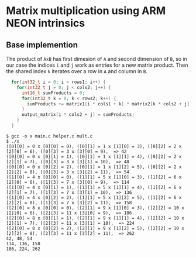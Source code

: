 # Matrix multiplication using ARM NEON intrinsics

## Base implemention

The product of `AxB` has first dimesion of `A` and second dimension of `B`, so in our case the indices `i` and `j` work as entries for a new matrix product. Then the shared index `k` iterates over a row in `A` and column in `B`.

```c
  for(int32_t i = 0; i < rows1; i++) {
	for(int32_t j = 0; j < cols2; j++) {
	  int16_t sumProducts = 0;
	  for(int32_t k = 0; k < rows2; k++) {
		sumProducts += matrix1[i * cols1 + k] * matrix2[k * cols2 + j];
	  }
	  output_matrix[i * cols2 + j] = sumProducts;
	}
  }
```

```
$ gcc -o x main.c helper.c mult.c
$ ./x
([0][0] = 0 x [0][0] = 0), ([0][1] = 1 x [1][0] = 3), ([0][2] = 2 x [2][0] = 6), ([0][3] = 3 x [3][0] = 9),  => 42
([0][0] = 0 x [0][1] = 1), ([0][1] = 1 x [1][1] = 4), ([0][2] = 2 x [2][1] = 7), ([0][3] = 3 x [3][1] = 10),  => 48
([0][0] = 0 x [0][2] = 2), ([0][1] = 1 x [1][2] = 5), ([0][2] = 2 x [2][2] = 8), ([0][3] = 3 x [3][2] = 11),  => 54
([1][0] = 4 x [0][0] = 0), ([1][1] = 5 x [1][0] = 3), ([1][2] = 6 x [2][0] = 6), ([1][3] = 7 x [3][0] = 9),  => 114
([1][0] = 4 x [0][1] = 1), ([1][1] = 5 x [1][1] = 4), ([1][2] = 6 x [2][1] = 7), ([1][3] = 7 x [3][1] = 10),  => 136
([1][0] = 4 x [0][2] = 2), ([1][1] = 5 x [1][2] = 5), ([1][2] = 6 x [2][2] = 8), ([1][3] = 7 x [3][2] = 11),  => 158
([2][0] = 8 x [0][0] = 0), ([2][1] = 9 x [1][0] = 3), ([2][2] = 10 x [2][0] = 6), ([2][3] = 11 x [3][0] = 9),  => 186
([2][0] = 8 x [0][1] = 1), ([2][1] = 9 x [1][1] = 4), ([2][2] = 10 x [2][1] = 7), ([2][3] = 11 x [3][1] = 10),  => 224
([2][0] = 8 x [0][2] = 2), ([2][1] = 9 x [1][2] = 5), ([2][2] = 10 x [2][2] = 8), ([2][3] = 11 x [3][2] = 11),  => 262
42, 48, 54
114, 136, 158
186, 224, 262
```
